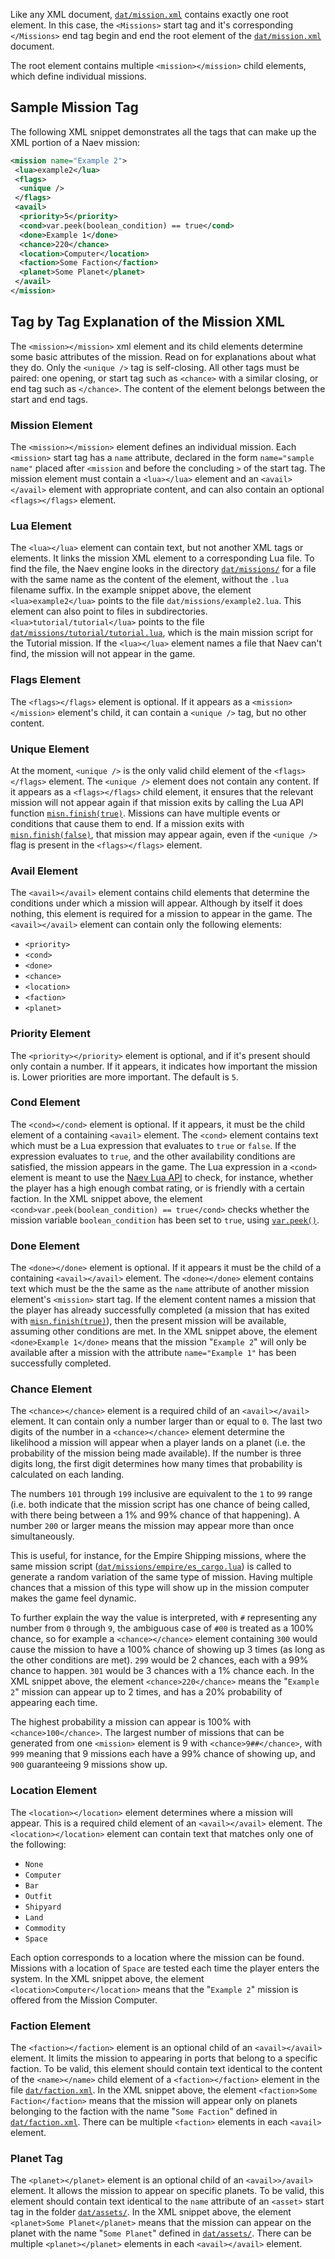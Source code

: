 Like any XML document, [`dat/mission.xml`][] contains exactly one root element. In this case, the `<Missions>` start tag and it's corresponding `</Missions>` end tag begin and end the root element of the [`dat/mission.xml`][] document. 

The root element contains multiple `<mission></mission>` child elements, which define individual missions.

## Sample Mission Tag

The following XML snippet demonstrates all the tags that can make up the XML portion of a Naev mission:

```xml
<mission name="Example 2">
 <lua>example2</lua>
 <flags>
  <unique />
 </flags>
 <avail>
  <priority>5</priority>
  <cond>var.peek(boolean_condition) == true</cond>
  <done>Example 1</done>
  <chance>220</chance>
  <location>Computer</location>
  <faction>Some Faction</faction>
  <planet>Some Planet</planet>
 </avail>
</mission>
```

## Tag by Tag Explanation of the Mission XML

The `<mission></mission>` xml element and its child elements determine some basic attributes of the mission. Read on for explanations about what they do. Only the `<unique />` tag is self-closing. All other tags must be paired: one opening, or start tag such as `<chance>` with a similar closing, or end tag such as `</chance>`. The content of the element belongs between the start and end tags.

### Mission Element

The `<mission></mission>` element defines an individual mission. Each `<mission>` start tag has a `name` attribute, declared in the form `name="sample name"` placed after `<mission` and before the concluding `>` of the start tag. The mission element must contain a `<lua></lua>` element and an `<avail></avail>` element with appropriate content, and can also contain an optional `<flags></flags>` element.

### Lua Element

The `<lua></lua>` element can contain text, but not another XML tags or elements. It links the mission XML element to a corresponding Lua file. To find the file, the Naev engine looks in the directory [`dat/missions/`][] for a file with the same name as the content of the element, without the `.lua` filename suffix. In the example snippet above, the element `<lua>example2</lua>` points to the file `dat/missions/example2.lua`. This element can also point to files in subdirectories. `<lua>tutorial/tutorial</lua>` points to the file [`dat/missions/tutorial/tutorial.lua`][], which is the main mission script for the Tutorial mission. If the `<lua></lua>` element names a file that Naev can't find, the mission will not appear in the game.

### Flags Element

The `<flags></flags>` element is optional. If it appears as a `<mission></mission>` element's child, it can contain a `<unique />` tag, but no other content.

### Unique Element

At the moment, `<unique />` is the only valid child element of the `<flags></flags>` element. The `<unique />` element does not contain any content. If it appears as a `<flags></flags>` child element, it ensures that the relevant mission will not appear again if that mission exits by calling the Lua API function [`misn.finish(true)`][]. Missions can have multiple events or conditions that cause them to end. If a mission exits with [`misn.finish(false)`][`misn.finish(true)`], that mission may appear again, even if the `<unique />` flag is present in the `<flags></flags>` element.

### Avail Element

The `<avail></avail>` element contains child elements that determine the conditions under which a mission will appear. Although by itself it does nothing, this element is required for a mission to appear in the game. The `<avail></avail>` element can contain only the following elements:

- `<priority>`
- `<cond>`
- `<done>`
- `<chance>`
- `<location>`
- `<faction>`
- `<planet>`

### Priority Element

The `<priority></priority>` element is optional, and if it's present should only contain a number. If it appears, it indicates how important the mission is. Lower priorities are more important. The default is `5`.

### Cond Element

The `<cond></cond>` element is optional. If it appears, it must be the child element of a containing `<avail>` element. The `<cond>` element contains text which must be a Lua expression that evaluates to `true` or `false`. If the expression evaluates to `true`, and the other availability conditions are satisfied, the mission appears in the game. The Lua expression in a `<cond>` element is meant to use the [Naev Lua API][] to check, for instance, whether the player has a high enough combat rating, or is friendly with a certain faction. In the XML snippet above, the element `<cond>var.peek(boolean_condition) == true</cond>` checks whether the mission variable `boolean_condition` has been set to `true`, using [`var.peek()`][].

### Done Element

The `<done></done>` element is optional. If it appears it must be the child of a containing `<avail></avail>` element. The `<done></done>` element contains text which must be the the same as the `name` attribute of another mission element's `<mission>` start tag. If the element content names a mission that the player has already successfully completed (a mission that has exited with [`misn.finish(true)`][]), then the present mission will be available, assuming other conditions are met. In the XML snippet above, the element `<done>Example 1</done>` means that the mission "`Example 2`" will only be available after a mission with the attribute `name="Example 1"` has been successfully completed.

### Chance Element

The `<chance></chance>` element is a required child of an `<avail></avail>` element. It can contain only a number larger than or equal to `0`. The last two digits of the number in a `<chance></chance>` element determine the likelihood a mission will appear when a player lands on a planet (i.e. the probability of the mission being made available). If the number is three digits long, the first digit determines how many times that probability is calculated on each landing.

The numbers `101` through `199` inclusive are equivalent to the `1` to `99` range (i.e. both indicate that the mission script has one chance of being called, with there being between a 1% and 99% chance of that happening). A number `200` or larger means the mission may appear more than once simultaneously.

This is useful, for instance, for the Empire Shipping missions, where the same mission script ([`dat/missions/empire/es_cargo.lua`][]) is called to generate a random variation of the same type of mission. Having multiple chances that a mission of this type will show up in the mission computer makes the game feel dynamic.

To further explain the way the value is interpreted, with `#` representing any number from `0` through `9`, the ambiguous case of `#00` is treated as a 100% chance, so for example a `<chance></chance>` element containing `300` would cause the mission to have a 100% chance of showing up 3 times (as long as the other conditions are met). `299` would be 2 chances, each with a 99% chance to happen. `301` would be 3 chances with a 1% chance each. In the XML snippet above, the element `<chance>220</chance>` means the "`Example 2`" mission can appear up to 2 times, and has a 20% probability of appearing each time.

The highest probability a mission can appear is 100% with `<chance>100</chance>`. The largest number of missions that can be generated from one `<mission>` element is 9 with `<chance>9##</chance>`, with `999` meaning that 9 missions each have a 99% chance of showing up, and `900` guaranteeing 9 missions show up.

### Location Element

The `<location></location>` element determines where a mission will appear. This is a required child element of an `<avail></avail>` element. The `<location></location>` element can contain text that matches only one of the following:

* `None`
* `Computer`
* `Bar`
* `Outfit`
* `Shipyard`
* `Land`
* `Commodity`
* `Space`

Each option corresponds to a location where the mission can be found. Missions with a location of `Space` are tested each time the player enters the system. In the XML snippet above, the element `<location>Computer</location>` means that the "`Example 2`" mission is offered from the Mission Computer.

### Faction Element

The `<faction></faction>` element is an optional child of an `<avail></avail>` element. It limits the mission to appearing in ports that belong to a specific faction. To be valid, this element should contain text identical to the content of the `<name></name>` child element of a `<faction></faction>` element in the file [`dat/faction.xml`][]. In the XML snippet above, the element `<faction>Some Faction</faction>` means that the mission will appear only on planets belonging to the faction with the name "`Some Faction`" defined in [`dat/faction.xml`][]. There can be multiple `<faction>` elements in each `<avail>` element.

### Planet Tag

The `<planet></planet>` element is an optional child of an `<avail>>/avail>` element. It allows the mission to appear on specific planets. To be valid, this element should contain text identical to the `name` attribute of an `<asset>` start tag in the folder [`dat/assets/`][]. In the XML snippet above, the element `<planet>Some Planet</planet>` means that the mission can appear on the planet with the name "`Some Planet`" defined in [`dat/assets/`][]. There can be multiple `<planet></planet>` elements in each `<avail></avail>` element.


[`dat/mission.xml`]: <https://github.com/naev/naev/blob/master/dat/mission.xml> "dat/mission.xml on GitHub"
[`dat/missions/`]: <https://github.com/naev/naev/tree/master/dat/missions> "dat/missions/ on GitHub"
[`dat/missions/tutorial/tutorial.lua`]: <https://github.com/naev/naev/blob/master/dat/missions/tutorial/tutorial.lua> "Main tutorial mission script on GitHub"
[`dat/faction.xml`]: <https://github.com/naev/naev/blob/master/dat/faction.xml> "dat/faction.xml file on GitHub"
[`dat/missions/empire/es_cargo.lua`]: <https://github.com/naev/naev/blob/master/dat/missions/empire/es_cargo.lua> "dat/missions/empire/es_cargo.lua mission script on GitHub"
[`dat/assets/`]: <https://github.com/naev/naev/tree/master/dat/assets> "dat/assets/ folder on GitHub"
[`misn.finish(true)`]: <http://api.naev.org/modules/misn.html#finish> "misn.finish() in Naev Lua API docs"
[Naev Lua API]: <http://api.naev.org/> "The Naev Lua API docs"
[`var.peek()`]: <http://api.naev.org/modules/var.html#peek> "var.peek() function in Naev Lua API docs"